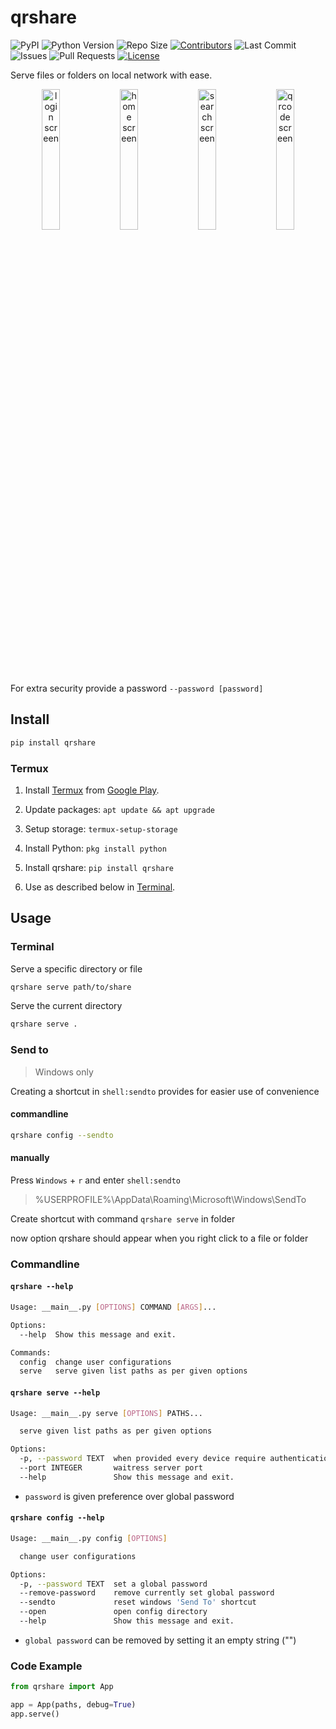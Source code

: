 # qrshare

![PyPI](https://img.shields.io/pypi/v/qrshare)
![Python Version](https://img.shields.io/badge/Python-v3.6-blue)
![Repo Size](https://img.shields.io/github/repo-size/mHaisham/qrshare)
[![Contributors](https://img.shields.io/github/contributors/mHaisham/qrshare)](https://github.com/mHaisham/qrshare/graphs/contributors)
![Last Commit](https://img.shields.io/github/last-commit/mHaisham/qrshare/master)
![Issues](https://img.shields.io/github/issues/mHaisham/qrshare)
![Pull Requests](https://img.shields.io/github/issues-pr/mHaisham/qrshare)
[![License](https://img.shields.io/github/license/mHaisham/qrshare)](LICENSE)

Serve files or folders on local network with ease.

<p float="left" align="middle">
  <img title="login screen" src="https://raw.githubusercontent.com/mHaisham/qrshare/master/.github/images/login.png" width="24%" />
  <img title="home screen" src="https://raw.githubusercontent.com/mHaisham/qrshare/master/.github/images/home.png" width="24%" />
  <img title="search screen" src="https://raw.githubusercontent.com/mHaisham/qrshare/master/.github/images/search.png" width="24%" />
  <img title="qrcode screen" src="https://raw.githubusercontent.com/mHaisham/qrshare/master/.github/images/qr.png" width="24%" />
</p>

For extra security provide a password `--password [password]`

## Install

```bash
pip install qrshare
```

### Termux

1. Install [Termux] from [Google Play].

2. Update packages: `apt update && apt upgrade`

3. Setup storage: `termux-setup-storage`

4. Install Python: `pkg install python`

5. Install qrshare: `pip install qrshare`

6. Use as described below in [Terminal].

[Termux]: https://termux.com/
[Google Play]: https://play.google.com/store/apps/details?id=com.termux&hl=en&gl=US
[Terminal]: https://github.com/mHaisham/qrshare#terminal

## Usage

### Terminal

Serve a specific directory or file

```bash
qrshare serve path/to/share
```

Serve the current directory

```bash
qrshare serve .
```

### Send to

> Windows only

Creating a shortcut in `shell:sendto` provides for easier use of convenience

#### commandline

```bash
qrshare config --sendto
```

#### manually

Press `Windows` + `r` and enter `shell:sendto`

> %USERPROFILE%\AppData\Roaming\Microsoft\Windows\SendTo

Create shortcut with command `qrshare serve` in folder

now option qrshare should appear when you right click to a file or folder

### Commandline

#### `qrshare --help`

```bash
Usage: __main__.py [OPTIONS] COMMAND [ARGS]...

Options:
  --help  Show this message and exit.

Commands:
  config  change user configurations
  serve   serve given list paths as per given options
```

#### `qrshare serve --help`

```bash
Usage: __main__.py serve [OPTIONS] PATHS...

  serve given list paths as per given options

Options:
  -p, --password TEXT  when provided every device require authentication
  --port INTEGER       waitress server port
  --help               Show this message and exit.
```

- `password` is given preference over global password

#### `qrshare config --help`

```bash
Usage: __main__.py config [OPTIONS]

  change user configurations

Options:
  -p, --password TEXT  set a global password
  --remove-password    remove currently set global password
  --sendto             reset windows 'Send To' shortcut
  --open               open config directory
  --help               Show this message and exit.
```

- `global password` can be removed by setting it an empty string ("")


### Code Example

```python
from qrshare import App

app = App(paths, debug=True)
app.serve()
```
